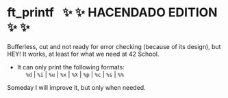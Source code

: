# ft_printf &nbsp; :sparkles: :sparkles: HACENDADO EDITION :sparkles: :sparkles:
Bufferless, cut and not ready for error checking (because of its design), but HEY! It works, at least for what we need at 42 School.

* It can only print the following formats: <br>
&nbsp;&nbsp;&nbsp;&nbsp; `%d` | `%i` | `%u` | `%x` | `%X` | `%p` | `%c` | `%s` | `%%`

Someday I will improve it, but only when needed.
